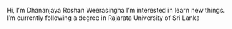 Hi, I’m Dhananjaya Roshan Weerasingha
I’m interested in learn new things.
I’m currently following a degree in Rajarata University of Sri Lanka
